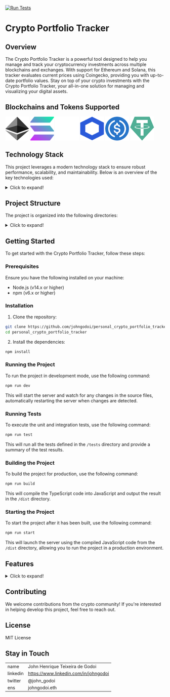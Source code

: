 [![Run Tests](https://github.com/johngodoi/personal_crypto_portfolio_tracker/actions/workflows/test.yml/badge.svg)](https://github.com/johngodoi/personal_crypto_portfolio_tracker/actions/workflows/test.yml)
# Crypto Portfolio Tracker

## Overview
The Crypto Portfolio Tracker is a powerful tool designed to help you manage and track your cryptocurrency investments across multiple blockchains and exchanges. With support for Ethereum and Solana, this tracker evaluates current prices using Coingecko, providing you with up-to-date portfolio values.
Stay on top of your crypto investments with the Crypto Portfolio Tracker, your all-in-one solution for managing and visualizing your digital assets.

## Blockchains and Tokens Supported
<p float="left">
<img src="assets/logos/ETH.svg" width="75" height="75" alt="Ethereum"> 
<img src="assets/logos/SOL.svg" width="75" height="75" alt="Solana"> 
<img src="assets/logos/XRP.svg" width="75" height="75" alt="Ripple">
<!--<img src="assets/logos/TRX.svg" width="75" height="75" alt="Tron"> -->
<img src="assets/logos/LINK.svg" width="75" height="75" alt="LINK"> 
<img src="assets/logos/USDC.svg" width="75" height="75" alt="USDC"> 
<img src="assets/logos/USDT.svg" width="75" height="75" alt="USDT"> 
</p>


## Technology Stack

This project leverages a modern technology stack to ensure robust performance, scalability, and maintainability. Below is an overview of the key technologies used:

<details>
  <summary>Click to expand!</summary>

### Node.js
Node.js is the runtime environment for executing JavaScript code server-side. It provides an event-driven, non-blocking I/O model that makes it lightweight and efficient, perfect for building scalable network applications.

### TypeScript
TypeScript is a statically typed superset of JavaScript that enhances code quality and developer productivity. By using TypeScript, we benefit from type checking, improved refactoring, and better tooling support.

### Express
Express is a minimal and flexible Node.js web application framework that provides a robust set of features for building web and mobile applications. It is used to handle HTTP requests, routing, and middleware in this project.

### Viem
Viem is a JavaScript library for interacting with Ethereum smart contracts. It simplifies the process of connecting to Ethereum nodes, sending transactions, and calling smart contract methods. Viem is used in this project to facilitate communication with Ethereum smart contracts.

### Solana Web3.js
Solana Web3.js is a JavaScript library for interacting with the Solana blockchain. It provides tools for sending transactions, querying blockchain data, and interacting with Solana smart contracts. This library is essential for integrating Solana support into the project.

### Mocha
Mocha is a feature-rich JavaScript test framework running on Node.js, making asynchronous testing simple and fun. Mocha tests run serially, allowing for flexible and accurate reporting, while mapping uncaught exceptions to the correct test cases. It is used in this project to write and execute unit and integration tests, ensuring the reliability of the codebase.

</details>


## Project Structure

The project is organized into the following directories:
<details>
  <summary>Click to expand!</summary>
  
### `/src`
Contains the main source code for the Crypto Portfolio Tracker, including modules for exchange and wallet integrations, blockchain support, and portfolio calculations. The source code is using a simple form of clean architecture for its organization with:

#### `/core`
Containing business logic like entities and use cases.

#### `/presentation`
Containing logic responsible for receiving requests, validating, starting it processing and preparing the proper response.

#### `/shared`
Utility code like drivers that knows how to communicate with each blockchain.


### `/tests`
Includes unit and integration tests to ensure the reliability and correctness of the project's functionality.

### `/config`
Holds configuration files for setting up and managing different environments and dependencies.

### `/docs`
Includes documentation files, such as user guides, API references, and developer notes.

### `/abis`
This directory contains the Application Binary Interface (ABI) files for the smart contracts used in the project. ABIs are essential for interacting with the smart contracts from the TypeScript code, as they define the methods and events available in the contracts. Each ABI file is typically generated when the smart contract is compiled and is used by `viem.js` to facilitate communication with the blockchain.

### `/assets`
This directory contains various assets used in the project, such as images, logos, and other media files.

#### `/assets/logos`
This folder includes logos for the blockchains and stablecoins supported by the project. The logos are in SVG format to ensure high quality and scalability.
</details>

## Getting Started

To get started with the Crypto Portfolio Tracker, follow these steps:

### Prerequisites
Ensure you have the following installed on your machine:
- Node.js (v14.x or higher)
- npm (v6.x or higher)

### Installation
1. Clone the repository:
  ```sh
  git clone https://github.com/johngodoi/personal_crypto_portfolio_tracker
  cd personal_crypto_portfolio_tracker
  ```

2. Install the dependencies:
  ```sh
  npm install
  ```

### Running the Project
To run the project in development mode, use the following command:
```sh
npm run dev
```
This will start the server and watch for any changes in the source files, automatically restarting the server when changes are detected.

### Running Tests
To execute the unit and integration tests, use the following command:
```sh
npm run test
```
This will run all the tests defined in the `/tests` directory and provide a summary of the test results.

### Building the Project
To build the project for production, use the following command:
```sh
npm run build
```
This will compile the TypeScript code into JavaScript and output the result in the `/dist` directory.

### Starting the Project
To start the project after it has been built, use the following command:
```sh
npm run start
```
This will launch the server using the compiled JavaScript code from the `/dist` directory, allowing you to run the project in a production environment.

## Features


<details>
  <summary>Click to expand!</summary>

### Exchange Integration
- [ ] Connect to crypto exchanges
  - [ ] crypto.com

### Wallet Integration
- [ ] Connect to wallets
  - [ ] Metamask

### Blockchain Support
- [X] Ethereum
- [X] Solana
- [X] Ripple
- [ ] Tron

### Initial Setup
- [X] Load blockchain information

### User Configuration
- [ ] Define addresses for specific blockchains
  - [ ] Define tokens of interest for each address

### Portfolio Value Calculation
- [X] USD
- [ ] BRL

### Profit/Loss Tracking
- [ ] USD
- [ ] BRL

### Transaction History
- [ ] View transaction history

### Asset Allocation Visualization
- [ ] USD
- [ ] BRL

### Watchlist
- [ ] Create and manage a watchlist of tokens

</details>

## Contributing

We welcome contributions from the crypto community! If you're interested in helping develop this project, feel free to reach out.

## License

MIT License


## Stay in Touch
| | | 
--- | ---
name | John Henrique Teixeira de Godoi
linkedin | https://www.linkedin.com/in/johngodoi
twitter | @john_godoi
ens | johngodoi.eth
